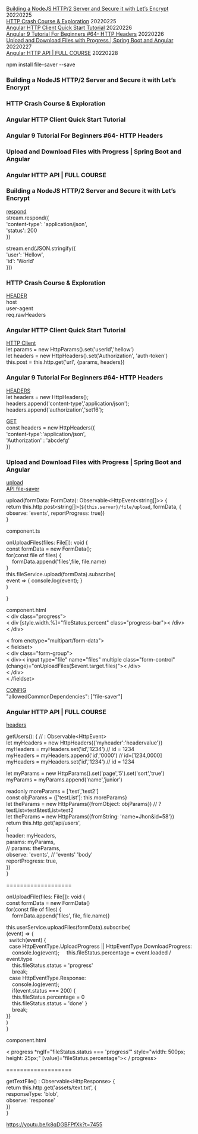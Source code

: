 


[Building a NodeJS HTTP/2 Server and Secure it with Let’s Encrypt](https://www.youtube.com/watch?v=b35Dcz91ItE&ab_channel=HusseinNasser)  20220225  
[HTTP Crash Course & Exploration](https://www.youtube.com/watch?v=iYM2zFP3Zn0&ab_channel=TraversyMedia)  20220225   
[Angular HTTP Client Quick Start Tutorial](https://www.youtube.com/watch?v=_05v0mrNLh0&ab_channel=Fireship)  20220226  
[Angular 9 Tutorial For Beginners #64- HTTP Headers](https://www.youtube.com/watch?v=z83KBAoyNWw&ab_channel=ARCTutorials) 20220226  
[Upload and Download Files with Progress | Spring Boot and Angular](https://www.youtube.com/watch?v=n26StCRoeHA&ab_channel=GetArrays)   20220227  
[Angular HTTP API | FULL COURSE](https://www.youtube.com/watch?v=k8qDGBFPfXk&t=2926s&ab_channel=GetArrays)  20220228  


npm install file-saver --save







### Building a NodeJS HTTP/2 Server and Secure it with Let’s Encrypt  
### HTTP Crash Course & Exploration  
### Angular HTTP Client Quick Start Tutorial  
### Angular 9 Tutorial For Beginners #64- HTTP Headers  
### Upload and Download Files with Progress | Spring Boot and Angular  
### Angular HTTP API | FULL COURSE  









### Building a NodeJS HTTP/2 Server and Secure it with Let’s Encrypt  
[respond](https://youtu.be/b35Dcz91ItE?t=374)  
stream.respond({  
'content-type': 'application/json',  
'status': 200  
})  

stream.end(JSON.stringify({  
'user': 'Hellow',  
'id': 'World'  
}))  

### HTTP Crash Course & Exploration    
[HEADER](https://youtu.be/iYM2zFP3Zn0?t=1257)  
host  
user-agent  
req.rawHeaders  


### Angular HTTP Client Quick Start Tutorial  
[HTTP Client](https://www.youtube.com/watch?v=_05v0mrNLh0&ab_channel=Fireship)  
let params = new HttpParams().set('userId','hellow')  
let headers = new HttpHeaders().set('Authorization', 'auth-token')  
this.post = this.http.get('url', {params, headers})  

### Angular 9 Tutorial For Beginners #64- HTTP Headers  
[HEADERS](https://www.youtube.com/watch?v=z83KBAoyNWw&ab_channel=ARCTutorials)  
let headers = new HttpHeaders();  
headers.append('content-type','application/json');  
headers.append('authorization','set16');   

[GET](https://youtu.be/z83KBAoyNWw?t=537)  
const headers = new HttpHeaders({  
'content-type':'application/json',  
'Authorization' : 'abcdefg'  
})  


### Upload and Download Files with Progress | Spring Boot and Angular  
[upload](https://youtu.be/n26StCRoeHA?t=2366)  
[API file-saver](https://www.npmjs.com/package/file-saver)  

upload(formData: FormData): Observable<HttpEvent<string[]>> {  
return this.http.post<string[]>(`${this.server}/file/upload`, formData, { observe: 'events', reportProgress: true})  
}  

component.ts  

onUploadFiles(files: File[]): void {  
const formData = new FormData();  
for(const file of files) {  
&nbsp; &nbsp; formData.append('files',file, file.name)  
}  
this.fileService.upload(formData).subscribe(  
event => { console.log(event); }  
)  

}  

component.html  
< div class="progress">  
< div [style.width.%]="fileStatus.percent" class="progress-bar">< /div>  
< /div>  

< from enctype="multipart/form-data">  
< fieldset>  
< div class="form-group">  
< div>< input type="file" name="files" multiple class="form-control" (change)="onUploadFiles($event.target.files)">< /div>  
< /div>  
< /fieldset>  

[CONFIG](https://youtu.be/n26StCRoeHA?t=5825)  
"allowedCommonDependencies": ["file-saver"]  


### Angular HTTP API | FULL COURSE  
[headers](https://youtu.be/k8qDGBFPfXk?t=5545)  

getUsers(): {   // : Observable<HttpEvent<any>>  
let myHeaders = new HttpHeaders({'myheader':'headervalue'})  
myHeaders = myHeaders.set('id','1234')  // id = 1234  
myHeaders = myHeaders.append('id','0000')  // id=[1234,0000]  
myHeaders = myHeaders.set('id','1234')  // id = 1234  

let myParams = new HttpParams().set('page','5').set('sort','true')    
myParams = myParams.append('name','junior')  

readonly moreParams = ['test','test2']  
const objParams = {['testList']: this.moreParams}  
let theParams = new HttpParams({fromObject: objParams})  // ?testList=test&testList=test2  
let theParams = new HttpParams({fromString: 'name=Jhon&id=58'})  
return this.http.get('api/users',  
{  
header: myHeaders,  
params: myParams,  
// params: theParams,    
observe: 'events',  // 'events' 'body'    
reportProgress: true,  
})  
}  

===================

onUploadFile(files: File[]): void {  
const formData = new FormData()  
for(const file of files) {  
&nbsp; &nbsp; formData.append('files', file, file.name)}  

this.userService.uploadFiles(formData).subscribe(  
(event) => {  
&nbsp; switch(event) {  
&nbsp; case HttpEventType.UploadProgress || HttpEventType.DownloadProgress:  
&nbsp; &nbsp; console.log(event); 
&nbsp; &nbsp; this.fileStatus.percentage = event.loaded / event.type  
&nbsp; &nbsp; this.fileStatus.status = 'progress'  
&nbsp; &nbsp; break;  
&nbsp; case HttpEventType.Response:    
&nbsp; &nbsp; console.log(event);  
&nbsp; &nbsp; if(event.status === 200) {  
&nbsp; &nbsp; this.fileStatus.percentage = 0  
&nbsp; &nbsp; this.fileStatus.status = 'done'
}  
&nbsp; &nbsp; break;  
}}  
)  
}  

component.html  

< progress *ngIf="fileStatus.status === 'progress'" style="width: 500px; height: 25px;" [value]="fileStatus.percentage">< / progress>  

===================

getTextFile() : Observable<HttpResponse<Blob>> {  
return this.http.get('assets/text.txt', {  
responseType: 'blob',  
observe: 'response'  
})  
}  



https://youtu.be/k8qDGBFPfXk?t=7455




















